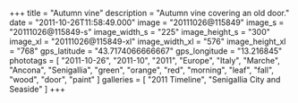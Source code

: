 +++
title = "Autumn vine"
description = "Autumn vine covering an old door."
date = "2011-10-26T11:58:49.000"
image = "20111026@115849"
image_s = "20111026@115849-s"
image_width_s = "225"
image_height_s = "300"
image_xl = "20111026@115849-xl"
image_width_xl = "576"
image_height_xl = "768"
gps_latitude = "43.7174066666667"
gps_longitude = "13.216845"
phototags = [ "2011-10-26", "2011-10", "2011", "Europe", "Italy", "Marche", "Ancona", "Senigallia", "green", "orange", "red", "morning", "leaf", "fall", "wood", "door", "paint" ]
galleries = [ "2011 Timeline", "Senigallia City and Seaside" ]
+++
